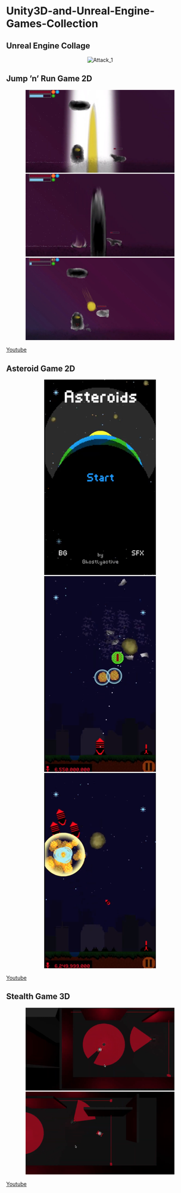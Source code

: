 # Unity3D-and-Unreal-Engine-Games-Collection



## Unreal Engine Collage


<p align="center">
  <img src="/Media/GamesCollage.gif" width="400" alt="Attack_1">
</p>


## Jump ’n’ Run Game 2D


<p align="center">
  <img src="/Media/JumpnRun/Attack_1.png" width="400" alt="Attack_1">
  <img src="/Media/JumpnRun/Wall.png" width="400" alt="Wall">
  <img src="/Media/JumpnRun/Attack_2.png" width="400" alt="Attack_2">
</p>

[Youtube](https://www.youtube.com/watch?v=ZaXDWqYNt40) 


## Asteroid Game 2D


<p align="center">
  <img src="/Media/Asteroid/Intro.png" width="300" alt="Intro">
  <img src="/Media/Asteroid/Gameplay_1.png" width="300" alt="Gameplay_1">
  <img src="/Media/Asteroid/Gameplay_2.png" width="300" alt="Gameplay_2">
</p>

[Youtube](https://www.youtube.com/watch?v=l3BtDIzgb1s) 



## Stealth Game 3D


<p align="center">
  <img src="/Media/Stealth/Gameplay_1.png" width="400" alt="Gameplay_1">
  <img src="/Media/Stealth/Gameplay_2.png" width="400" alt="Gameplay_2">
</p>

[Youtube](https://www.youtube.com/watch?v=zMvyp1VcPuQ) 

                          







